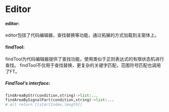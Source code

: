 Editor
===
#### editor:
editor包括了代码编辑器，查找替换等功能，通过拓展的方式加载到主窗体上。

#### findTool:
findTool为代码编辑器提供了查找功能，使用类似于正则表达式的有限状态机进行查找。
findTool不仅用于查找替换，更复杂的关键字匹配，范围符号匹配也调用了FT。

##### FindTool's interface:

```python
findAreaByStr(condition,string)->list:...
findAreaBySignalPart(condition,string)->list:...
# all return [[startIndex,length]]
```